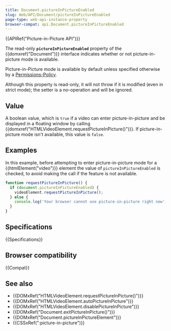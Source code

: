 ```yaml
---
title: Document.pictureInPictureEnabled
slug: Web/API/Document/pictureInPictureEnabled
page-type: web-api-instance-property
browser-compat: api.Document.pictureInPictureEnabled
---
```


{{APIRef("Picture-in-Picture API")}}

The read-only
**`pictureInPictureEnabled`** property of the
{{domxref("Document")}} interface indicates whether or not picture-in-picture mode is
available.

Picture-in-Picture mode is available by default unless specified
otherwise by a [Permissions-Policy](/en-US/docs/Web/HTTP/Headers/Permissions-Policy/picture-in-picture).

Although this property is read-only, it will not throw if it is modified (even in
strict mode); the setter is a no-operation and will be ignored.

## Value

A boolean value, which is `true` if a video can enter
picture-in-picture and be displayed in a floating window by calling
{{domxref("HTMLVideoElement.requestPictureInPicture()")}}. If picture-in-picture mode isn't
available, this value is `false`.

## Examples

In this example, before attempting to enter picture-in-picture mode for a
{{htmlElement("video")}} element the value of `pictureInPictureEnabled` is
checked, to avoid making the call if the feature is not available.

```js
function requestPictureInPicture() {
  if (document.pictureInPictureEnabled) {
    videoElement.requestPictureInPicture();
  } else {
    console.log('Your browser cannot use picture-in-picture right now');
  }
}
```

## Specifications

{{Specifications}}

## Browser compatibility

{{Compat}}

## See also

- {{DOMxRef("HTMLVideoElement.requestPictureInPicture()")}}
- {{DOMxRef("HTMLVideoElement.autoPictureInPicture")}}
- {{DOMxRef("HTMLVideoElement.disablePictureInPicture")}}
- {{DOMxRef("Document.exitPictureInPicture()")}}
- {{DOMxRef("Document.pictureInPictureElement")}}
- {{CSSxRef(":picture-in-picture")}}

